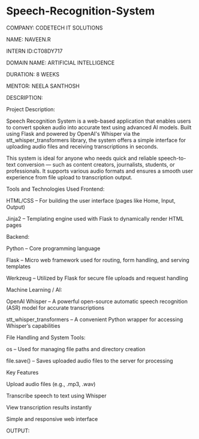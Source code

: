 # Speech-Recognition-System

COMPANY: CODETECH IT SOLUTIONS

NAME: NAVEEN.R

INTERN ID:CT08DY717

DOMAIN NAME: ARTIFICIAL INTELLIGENCE

DURATION: 8 WEEKS

MENTOR: NEELA SANTHOSH

DESCRIPTION:

Project Description:

Speech Recognition System is a web-based application that enables users to convert spoken audio into accurate text using advanced AI models. Built using Flask and powered by OpenAI's Whisper via the stt_whisper_transformers library, the system offers a simple interface for uploading audio files and receiving transcriptions in seconds.

This system is ideal for anyone who needs quick and reliable speech-to-text conversion — such as content creators, journalists, students, or professionals. It supports various audio formats and ensures a smooth user experience from file upload to transcription output.

Tools and Technologies Used
Frontend:

HTML/CSS – For building the user interface (pages like Home, Input, Output)

Jinja2 – Templating engine used with Flask to dynamically render HTML pages

Backend:

Python – Core programming language

Flask – Micro web framework used for routing, form handling, and serving templates

Werkzeug – Utilized by Flask for secure file uploads and request handling

Machine Learning / AI:

OpenAI Whisper – A powerful open-source automatic speech recognition (ASR) model for accurate transcriptions

stt_whisper_transformers – A convenient Python wrapper for accessing Whisper’s capabilities

File Handling and System Tools:

os – Used for managing file paths and directory creation

file.save() – Saves uploaded audio files to the server for processing

Key Features

Upload audio files (e.g., .mp3, .wav)

Transcribe speech to text using Whisper

View transcription results instantly

Simple and responsive web interface

OUTPUT:

